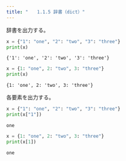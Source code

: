 ```yaml
---
title: "　　1.1.5 辞書（dict）"
---
```


辞書を出力する。

```python:サンプルコード：sample_17.py
x = {"1": "one", "2": "two", "3": "three"}
print(x)
```

```text:実行結果
{'1': 'one', '2': 'two', '3': 'three'}
```

```python:サンプルコード：sample_18.py
x = {1: "one", 2: "two", 3: "three"}
print(x)
```

```text:実行結果
{1: 'one', 2: 'two', 3: 'three'}
```

各要素を出力する。

```python:サンプルコード：sample_19.py
x = {"1": "one", "2": "two", "3": "three"}
print(x["1"])
```

```text:実行結果
one
```

```python:サンプルコード：sample_20.py
x = {1: "one", 2: "two", 3: "three"}
print(x[1])
```

```text:実行結果
one
```